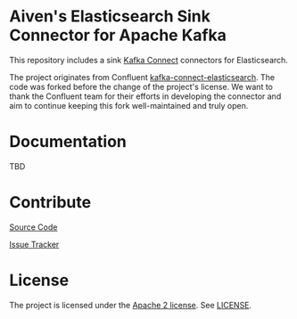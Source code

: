 # Aiven's Elasticsearch Sink Connector for Apache Kafka

This repository includes a sink [Kafka Connect](http://kafka.apache.org/documentation.html#connect) connectors for Elasticsearch.

The project originates from Confluent [kafka-connect-elasticsearch](https://github.com/confluentinc/kafka-connect-elasticsearch). The code was forked before the change of the project's license. We want to thank the Confluent team for their efforts in developing the connector and aim to continue keeping this fork well-maintained and truly open.

# Documentation

TBD

# Contribute

[Source Code](https://github.com/aiven/elasticsearch-connector-for-apache-kafka)

[Issue Tracker](https://github.com/aiven/elasticsearch-connector-for-apache-kafka)

# License

The project is licensed under the [Apache 2 license](https://www.apache.org/licenses/LICENSE-2.0). See [LICENSE](LICENSE).
